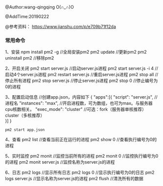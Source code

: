 @Author:wang-qingqing O(∩_∩)O 

@AddTime:20190222

@参考资料：
    https://www.jianshu.com/p/e709b71f12da

### 常用命令
1、安装
    npm install pm2 -g  //全局安装pm2
    pm2 update    //更新pm2
    pm2 uninstall pm2 //移除pm2

2、开启关闭
    pm2 start server.js   //启动server.js进程
    pm2 start server.js  -i 4  //启动4个server.js进程
    pm2 restart server.js   //重启server.js进程
    pm2 stop all      //停止所有进程
    pm2 stop server.js  //停止server.js进程
    pm2 stop 0    //停止编号为0的进程

3、配置启动信息
    //创建app.json，内容如下
    {
        "apps":[{
            "script": "server.js", //进程名
            "instances": "max", //开启进程数，可为数组，也可为max。与服务器cpu核数相关。
            "exec_mode": "cluster" //可选：fork（服务器单核推荐）  cluster（多核推荐）    
        }]
    }

    pm2 start app.json

4、查看
    pm2 list  //查看当前正在运行的进程
    pm2 show 0  //查看执行编号为0的进程

5、实时监控
    pm2 monit //监控当前所有的进程
    pm2 monit 0 //监控执行编号为0的进程
    pm2 monit server.js  //监控名称为server.js的进程

6、日志
    pm2 logs //显示所有日志
    pm2 logs 0  //显示执行编号为0的日志
    pm2 logs server.js  //显示名称为server.js的进程
    pm2 flush  //清洗所有的数据
